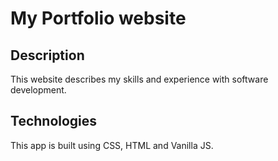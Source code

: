 # My Portfolio website
 
## Description
This website describes my skills and experience with software development.
 
## Technologies
This app is built using CSS, HTML and Vanilla JS.